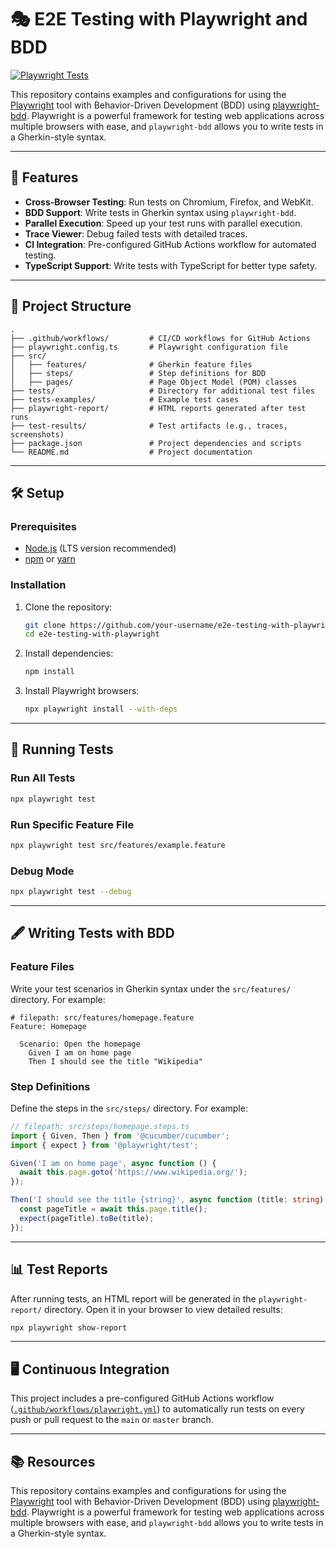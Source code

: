 # 🎭 E2E Testing with Playwright and BDD

[![Playwright Tests](https://github.com/Artemon-line/e2e-testing-with-playwright-teting/actions/workflows/playwright.yml/badge.svg?branch=main)](https://github.com/Artemon-line/e2e-testing-with-playwright-teting/actions/workflows/playwright.yml)

This repository contains examples and configurations for using the [Playwright](https://playwright.dev/) tool with Behavior-Driven Development (BDD) using [playwright-bdd](https://github.com/streamich/playwright-bdd). Playwright is a powerful framework for testing web applications across multiple browsers with ease, and `playwright-bdd` allows you to write tests in a Gherkin-style syntax.

---

## 🚀 Features

- **Cross-Browser Testing**: Run tests on Chromium, Firefox, and WebKit.
- **BDD Support**: Write tests in Gherkin syntax using `playwright-bdd`.
- **Parallel Execution**: Speed up your test runs with parallel execution.
- **Trace Viewer**: Debug failed tests with detailed traces.
- **CI Integration**: Pre-configured GitHub Actions workflow for automated testing.
- **TypeScript Support**: Write tests with TypeScript for better type safety.

---

## 📂 Project Structure

```plaintext
.
├── .github/workflows/         # CI/CD workflows for GitHub Actions
├── playwright.config.ts       # Playwright configuration file
├── src/
│   ├── features/              # Gherkin feature files
│   ├── steps/                 # Step definitions for BDD
│   ├── pages/                 # Page Object Model (POM) classes
├── tests/                     # Directory for additional test files
├── tests-examples/            # Example test cases
├── playwright-report/         # HTML reports generated after test runs
├── test-results/              # Test artifacts (e.g., traces, screenshots)
├── package.json               # Project dependencies and scripts
└── README.md                  # Project documentation
```

---

## 🛠️ Setup

### Prerequisites

- [Node.js](https://nodejs.org/) (LTS version recommended)
- [npm](https://www.npmjs.com/) or [yarn](https://yarnpkg.com/)

### Installation

1. Clone the repository:
   ```bash
   git clone https://github.com/your-username/e2e-testing-with-playwright.git
   cd e2e-testing-with-playwright
   ```

2. Install dependencies:
   ```bash
   npm install
   ```

3. Install Playwright browsers:
   ```bash
   npx playwright install --with-deps
   ```

---

## 🧪 Running Tests

### Run All Tests
```bash
npx playwright test
```

### Run Specific Feature File
```bash
npx playwright test src/features/example.feature
```

### Debug Mode
```bash
npx playwright test --debug
```

---

## 🖋️ Writing Tests with BDD

### Feature Files

Write your test scenarios in Gherkin syntax under the `src/features/` directory. For example:

```gherkin
# filepath: src/features/homepage.feature
Feature: Homepage

  Scenario: Open the homepage
    Given I am on home page
    Then I should see the title "Wikipedia"
```

### Step Definitions

Define the steps in the `src/steps/` directory. For example:

```typescript
// filepath: src/steps/homepage.steps.ts
import { Given, Then } from '@cucumber/cucumber';
import { expect } from '@playwright/test';

Given('I am on home page', async function () {
  await this.page.goto('https://www.wikipedia.org/');
});

Then('I should see the title {string}', async function (title: string) {
  const pageTitle = await this.page.title();
  expect(pageTitle).toBe(title);
});
```

---

## 📊 Test Reports

After running tests, an HTML report will be generated in the `playwright-report/` directory. Open it in your browser to view detailed results:
```bash
npx playwright show-report
```

---

## 🖥️ Continuous Integration

This project includes a pre-configured GitHub Actions workflow ([`.github/workflows/playwright.yml`](.github/workflows/playwright.yml)) to automatically run tests on every push or pull request to the `main` or `master` branch.

---

## 📚 Resources

This repository contains examples and configurations for using the [Playwright](https://playwright.dev/) tool with Behavior-Driven Development (BDD) using [playwright-bdd](https://github.com/streamich/playwright-bdd). Playwright is a powerful framework for testing web applications across multiple browsers with ease, and `playwright-bdd` allows you to write tests in a Gherkin-style syntax.
